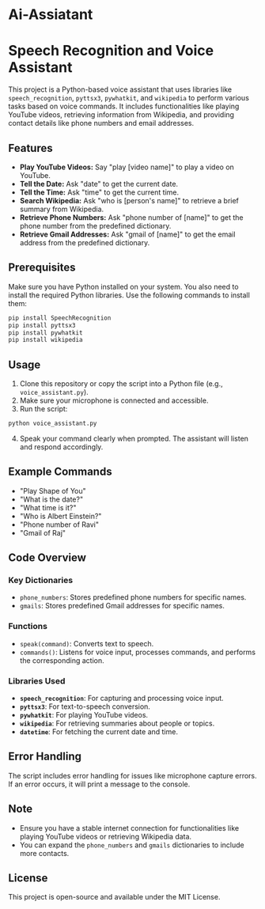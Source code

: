 # Ai-Assiatant
# Speech Recognition and Voice Assistant

This project is a Python-based voice assistant that uses libraries like `speech_recognition`, `pyttsx3`, `pywhatkit`, and `wikipedia` to perform various tasks based on voice commands. It includes functionalities like playing YouTube videos, retrieving information from Wikipedia, and providing contact details like phone numbers and email addresses.

## Features

- **Play YouTube Videos:** Say "play [video name]" to play a video on YouTube.
- **Tell the Date:** Ask "date" to get the current date.
- **Tell the Time:** Ask "time" to get the current time.
- **Search Wikipedia:** Ask "who is [person's name]" to retrieve a brief summary from Wikipedia.
- **Retrieve Phone Numbers:** Ask "phone number of [name]" to get the phone number from the predefined dictionary.
- **Retrieve Gmail Addresses:** Ask "gmail of [name]" to get the email address from the predefined dictionary.

## Prerequisites

Make sure you have Python installed on your system. You also need to install the required Python libraries. Use the following commands to install them:

```bash
pip install SpeechRecognition
pip install pyttsx3
pip install pywhatkit
pip install wikipedia
```

## Usage

1. Clone this repository or copy the script into a Python file (e.g., `voice_assistant.py`).
2. Make sure your microphone is connected and accessible.
3. Run the script:

```bash
python voice_assistant.py
```

4. Speak your command clearly when prompted. The assistant will listen and respond accordingly.

## Example Commands

- "Play Shape of You"
- "What is the date?"
- "What time is it?"
- "Who is Albert Einstein?"
- "Phone number of Ravi"
- "Gmail of Raj"

## Code Overview

### Key Dictionaries

- `phone_numbers`: Stores predefined phone numbers for specific names.
- `gmails`: Stores predefined Gmail addresses for specific names.

### Functions

- `speak(command)`: Converts text to speech.
- `commands()`: Listens for voice input, processes commands, and performs the corresponding action.

### Libraries Used

- **`speech_recognition`**: For capturing and processing voice input.
- **`pyttsx3`**: For text-to-speech conversion.
- **`pywhatkit`**: For playing YouTube videos.
- **`wikipedia`**: For retrieving summaries about people or topics.
- **`datetime`**: For fetching the current date and time.

## Error Handling

The script includes error handling for issues like microphone capture errors. If an error occurs, it will print a message to the console.

## Note

- Ensure you have a stable internet connection for functionalities like playing YouTube videos or retrieving Wikipedia data.
- You can expand the `phone_numbers` and `gmails` dictionaries to include more contacts.

## License

This project is open-source and available under the MIT License.
